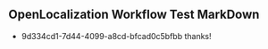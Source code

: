 ## OpenLocalization Workflow Test MarkDown
* 9d334cd1-7d44-4099-a8cd-bfcad0c5bfbb thanks!

<!--HONumber=Sep16_HO1-->


